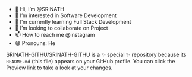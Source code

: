 - 👋 Hi, I’m @SRINATH
- 👀 I’m interested in Software Development
- 🌱 I’m currently learning Full Stack Development
- 💞️ I’m looking to collaborate on Project
- 📫 How to reach me @instagram
- 😄 Pronouns: He



SRINATH-GITHU/SRINATH-GITHU is a ✨ special ✨ repository because its `README.md` (this file) appears on your GitHub profile.
You can click the Preview link to take a look at your changes.

